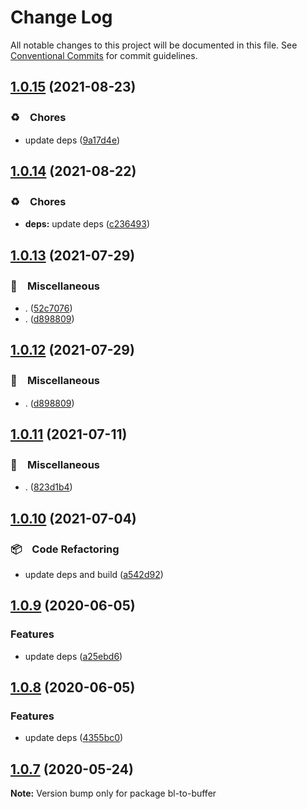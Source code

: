 # Change Log

All notable changes to this project will be documented in this file.
See [Conventional Commits](https://conventionalcommits.org) for commit guidelines.

## [1.0.15](https://github.com/bluelovers/ws-ipfs/compare/bl-to-buffer@1.0.14...bl-to-buffer@1.0.15) (2021-08-23)


### ♻️　Chores

* update deps ([9a17d4e](https://github.com/bluelovers/ws-ipfs/commit/9a17d4e55367a4fb17b4c1f65ed896ffbd593049))





## [1.0.14](https://github.com/bluelovers/ws-ipfs/compare/bl-to-buffer@1.0.13...bl-to-buffer@1.0.14) (2021-08-22)


### ♻️　Chores

* **deps:** update deps ([c236493](https://github.com/bluelovers/ws-ipfs/commit/c236493e8eb6014e3c2265492262cce1ac9c400c))





## [1.0.13](https://github.com/bluelovers/ws-ipfs/compare/bl-to-buffer@1.0.11...bl-to-buffer@1.0.13) (2021-07-29)


### 🔖　Miscellaneous

* . ([52c7076](https://github.com/bluelovers/ws-ipfs/commit/52c70765e0e1ca76e00e16cbcc289da34ee7db2a))
* . ([d898809](https://github.com/bluelovers/ws-ipfs/commit/d898809e28e25bbf305b5282a8d42c6d332c9f03))





## [1.0.12](https://github.com/bluelovers/ws-ipfs/compare/bl-to-buffer@1.0.11...bl-to-buffer@1.0.12) (2021-07-29)


### 🔖　Miscellaneous

* . ([d898809](https://github.com/bluelovers/ws-ipfs/commit/d898809e28e25bbf305b5282a8d42c6d332c9f03))





## [1.0.11](https://github.com/bluelovers/ws-ipfs/compare/bl-to-buffer@1.0.10...bl-to-buffer@1.0.11) (2021-07-11)


### 🔖　Miscellaneous

* . ([823d1b4](https://github.com/bluelovers/ws-ipfs/commit/823d1b4add2fb35bc228e738708fad903ea29df1))





## [1.0.10](https://github.com/bluelovers/ws-ipfs/compare/bl-to-buffer@1.0.9...bl-to-buffer@1.0.10) (2021-07-04)


### 📦　Code Refactoring

* update deps and build ([a542d92](https://github.com/bluelovers/ws-ipfs/commit/a542d92420faef55f6879fedc07d563f21db03a7))





## [1.0.9](https://github.com/bluelovers/ws-ipfs/compare/bl-to-buffer@1.0.8...bl-to-buffer@1.0.9) (2020-06-05)


### Features

* update deps ([a25ebd6](https://github.com/bluelovers/ws-ipfs/commit/a25ebd688ccfd54f164b3ff89cf6cdb2e7f6e478))





## [1.0.8](https://github.com/bluelovers/ws-ipfs/compare/bl-to-buffer@1.0.7...bl-to-buffer@1.0.8) (2020-06-05)


### Features

* update deps ([4355bc0](https://github.com/bluelovers/ws-ipfs/commit/4355bc0161fa03725b7455cee33ac834a99b7cd9))





## [1.0.7](https://github.com/bluelovers/ws-ipfs/compare/bl-to-buffer@1.0.6...bl-to-buffer@1.0.7) (2020-05-24)

**Note:** Version bump only for package bl-to-buffer
